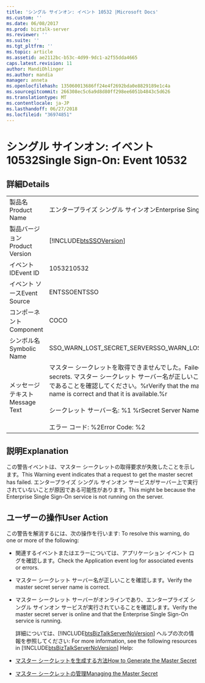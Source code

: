 ```yaml
---
title: 'シングル サインオン: イベント 10532 |Microsoft Docs'
ms.custom: ''
ms.date: 06/08/2017
ms.prod: biztalk-server
ms.reviewer: ''
ms.suite: ''
ms.tgt_pltfrm: ''
ms.topic: article
ms.assetid: ae2112bc-b53c-4d99-9dc1-a2f55dda4665
caps.latest.revision: 11
author: MandiOhlinger
ms.author: mandia
manager: anneta
ms.openlocfilehash: 135060013686ff24e4f2692bda0e8829189e1c4a
ms.sourcegitcommit: 266308ec5c6a9d8d80ff298ee6051b4843c5d626
ms.translationtype: MT
ms.contentlocale: ja-JP
ms.lasthandoff: 06/27/2018
ms.locfileid: "36974851"
---
```

# <a name="single-sign-on-event-10532"></a><span data-ttu-id="622ec-102">シングル サインオン: イベント 10532</span><span class="sxs-lookup"><span data-stu-id="622ec-102">Single Sign-On: Event 10532</span></span>
## <a name="details"></a><span data-ttu-id="622ec-103">詳細</span><span class="sxs-lookup"><span data-stu-id="622ec-103">Details</span></span>  

|                 |                                                                                                                                                                                     |
|-----------------|-------------------------------------------------------------------------------------------------------------------------------------------------------------------------------------|
|  <span data-ttu-id="622ec-104">製品名</span><span class="sxs-lookup"><span data-stu-id="622ec-104">Product Name</span></span>   |                                                                              <span data-ttu-id="622ec-105">エンタープライズ シングル サインオン</span><span class="sxs-lookup"><span data-stu-id="622ec-105">Enterprise Single Sign-On</span></span>                                                                              |
| <span data-ttu-id="622ec-106">製品バージョン</span><span class="sxs-lookup"><span data-stu-id="622ec-106">Product Version</span></span> |                                                             [!INCLUDE[btsSSOVersion](../includes/btsssoversion-md.md)]                                                              |
|    <span data-ttu-id="622ec-107">イベント ID</span><span class="sxs-lookup"><span data-stu-id="622ec-107">Event ID</span></span>     |                                                                                        <span data-ttu-id="622ec-108">10532</span><span class="sxs-lookup"><span data-stu-id="622ec-108">10532</span></span>                                                                                        |
|  <span data-ttu-id="622ec-109">イベント ソース</span><span class="sxs-lookup"><span data-stu-id="622ec-109">Event Source</span></span>   |                                                                                       <span data-ttu-id="622ec-110">ENTSSO</span><span class="sxs-lookup"><span data-stu-id="622ec-110">ENTSSO</span></span>                                                                                        |
|    <span data-ttu-id="622ec-111">コンポーネント</span><span class="sxs-lookup"><span data-stu-id="622ec-111">Component</span></span>    |                                                                                         <span data-ttu-id="622ec-112">CO</span><span class="sxs-lookup"><span data-stu-id="622ec-112">CO</span></span>                                                                                          |
|  <span data-ttu-id="622ec-113">シンボル名</span><span class="sxs-lookup"><span data-stu-id="622ec-113">Symbolic Name</span></span>  |                                                                             <span data-ttu-id="622ec-114">SSO_WARN_LOST_SECRET_SERVER</span><span class="sxs-lookup"><span data-stu-id="622ec-114">SSO_WARN_LOST_SECRET_SERVER</span></span>                                                                             |
|  <span data-ttu-id="622ec-115">メッセージ テキスト</span><span class="sxs-lookup"><span data-stu-id="622ec-115">Message Text</span></span>   | <span data-ttu-id="622ec-116">マスター シークレットを取得できませんでした。</span><span class="sxs-lookup"><span data-stu-id="622ec-116">Failed to retrieve master secrets.</span></span> <span data-ttu-id="622ec-117">マスター シークレット サーバー名が正しいこと、および利用可能であることを確認してください。%r</span><span class="sxs-lookup"><span data-stu-id="622ec-117">Verify that the master secret server name is correct and that it is available.%r</span></span><br /><br /> <span data-ttu-id="622ec-118">シークレット サーバー名: %1 %r</span><span class="sxs-lookup"><span data-stu-id="622ec-118">Secret Server Name: %1%r</span></span><br /><br /> <span data-ttu-id="622ec-119">エラー コード: %2</span><span class="sxs-lookup"><span data-stu-id="622ec-119">Error Code: %2</span></span> |

## <a name="explanation"></a><span data-ttu-id="622ec-120">説明</span><span class="sxs-lookup"><span data-stu-id="622ec-120">Explanation</span></span>  
 <span data-ttu-id="622ec-121">この警告イベントは、マスター シークレットの取得要求が失敗したことを示します。</span><span class="sxs-lookup"><span data-stu-id="622ec-121">This Warning event indicates that a request to get the master secret has failed.</span></span> <span data-ttu-id="622ec-122">エンタープライズ シングル サインオン サービスがサーバー上で実行されていないことが原因である可能性があります。</span><span class="sxs-lookup"><span data-stu-id="622ec-122">This might be because the Enterprise Single Sign-On service is not running on the server.</span></span>  

## <a name="user-action"></a><span data-ttu-id="622ec-123">ユーザーの操作</span><span class="sxs-lookup"><span data-stu-id="622ec-123">User Action</span></span>  
 <span data-ttu-id="622ec-124">この警告を解消するには、次の操作を行います: </span><span class="sxs-lookup"><span data-stu-id="622ec-124">To resolve this warning, do one or more of the following:</span></span>  

- <span data-ttu-id="622ec-125">関連するイベントまたはエラーについては、アプリケーション イベント ログを確認します。</span><span class="sxs-lookup"><span data-stu-id="622ec-125">Check the Application event log for associated events or errors.</span></span>  

- <span data-ttu-id="622ec-126">マスター シークレット サーバー名が正しいことを確認します。</span><span class="sxs-lookup"><span data-stu-id="622ec-126">Verify the master secret server name is correct.</span></span>  

- <span data-ttu-id="622ec-127">マスター シークレット サーバーがオンラインであり、エンタープライズ シングル サインオン サービスが実行されていることを確認します。</span><span class="sxs-lookup"><span data-stu-id="622ec-127">Verify the master secret server is online and that the Enterprise Single Sign-On service is running.</span></span>  

  <span data-ttu-id="622ec-128">詳細については、[!INCLUDE[btsBizTalkServerNoVersion](../includes/btsbiztalkservernoversion-md.md)] ヘルプの次の情報を参照してください: </span><span class="sxs-lookup"><span data-stu-id="622ec-128">For more information, see the following resources in [!INCLUDE[btsBizTalkServerNoVersion](../includes/btsbiztalkservernoversion-md.md)] Help:</span></span>  

- [<span data-ttu-id="622ec-129">マスター シークレットを生成する方法</span><span class="sxs-lookup"><span data-stu-id="622ec-129">How to Generate the Master Secret</span></span>](../core/how-to-generate-the-master-secret.md)  

- [<span data-ttu-id="622ec-130">マスター シークレットの管理</span><span class="sxs-lookup"><span data-stu-id="622ec-130">Managing the Master Secret</span></span>](../core/managing-the-master-secret.md)
